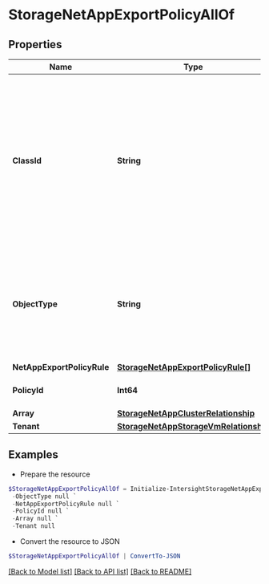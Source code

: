 # StorageNetAppExportPolicyAllOf
## Properties

Name | Type | Description | Notes
------------ | ------------- | ------------- | -------------
**ClassId** | **String** | The fully-qualified name of the instantiated, concrete type. This property is used as a discriminator to identify the type of the payload when marshaling and unmarshaling data. | [default to "storage.NetAppExportPolicy"]
**ObjectType** | **String** | The fully-qualified name of the instantiated, concrete type. The value should be the same as the &#39;ClassId&#39; property. | [default to "storage.NetAppExportPolicy"]
**NetAppExportPolicyRule** | [**StorageNetAppExportPolicyRule[]**](StorageNetAppExportPolicyRule.md) |  | [optional] 
**PolicyId** | **Int64** | ID for the Export Policy. | [optional] [readonly] 
**Array** | [**StorageNetAppClusterRelationship**](StorageNetAppClusterRelationship.md) |  | [optional] 
**Tenant** | [**StorageNetAppStorageVmRelationship**](StorageNetAppStorageVmRelationship.md) |  | [optional] 

## Examples

- Prepare the resource
```powershell
$StorageNetAppExportPolicyAllOf = Initialize-IntersightStorageNetAppExportPolicyAllOf  -ClassId null `
 -ObjectType null `
 -NetAppExportPolicyRule null `
 -PolicyId null `
 -Array null `
 -Tenant null
```

- Convert the resource to JSON
```powershell
$StorageNetAppExportPolicyAllOf | ConvertTo-JSON
```

[[Back to Model list]](../README.md#documentation-for-models) [[Back to API list]](../README.md#documentation-for-api-endpoints) [[Back to README]](../README.md)

